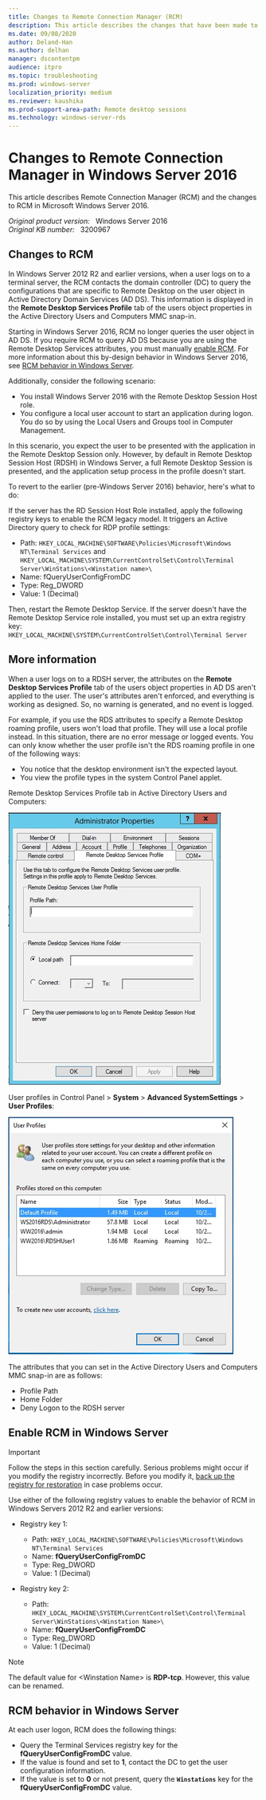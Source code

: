```yaml
---
title: Changes to Remote Connection Manager (RCM)
description: This article describes the changes that have been made to RCM in Windows Server 2016. It also explains how to enable RCM.
ms.date: 09/08/2020
author: Deland-Han
ms.author: delhan
manager: dscontentpm
audience: itpro
ms.topic: troubleshooting
ms.prod: windows-server
localization_priority: medium
ms.reviewer: kaushika
ms.prod-support-area-path: Remote desktop sessions
ms.technology: windows-server-rds
---
```

# Changes to Remote Connection Manager in Windows Server 2016

This article describes Remote Connection Manager (RCM) and the changes to RCM in Microsoft Windows Server 2016.

_Original product version:_ &nbsp; Windows Server 2016  
_Original KB number:_ &nbsp; 3200967

## Changes to RCM

In Windows Server 2012 R2 and earlier versions, when a user logs on to a terminal server, the RCM contacts the domain controller (DC) to query the configurations that are specific to Remote Desktop on the user object in Active Directory Domain Services (AD DS). This information is displayed in the **Remote Desktop Services Profile** tab of the users object properties in the Active Directory Users and Computers MMC snap-in.

Starting in Windows Server 2016, RCM no longer queries the user object in AD DS. If you require RCM to query AD DS because you are using the Remote Desktop Services attributes, you must manually [enable RCM](#enable-rcm-in-windows-server). For more information about this by-design behavior in Windows Server 2016, see [RCM behavior in Windows Server](#rcm-behavior-in-windows-server).

Additionally, consider the following scenario:

- You install Windows Server 2016 with the Remote Desktop Session Host role.
- You configure a local user account to start an application during logon. You do so by using the Local Users and Groups tool in Computer Management.

In this scenario, you expect the user to be presented with the application in the Remote Desktop Session only. However, by default in Remote Desktop Session Host (RDSH) in Windows Server, a full Remote Desktop Session is presented, and the application setup process in the profile doesn't start.

To revert to the earlier (pre-Windows Server 2016) behavior, here's what to do:

If the server has the RD Session Host Role installed, apply the following registry keys to enable the RCM legacy model. It triggers an Active Directory query to check for RDP profile settings:

- Path: `HKEY_LOCAL_MACHINE\SOFTWARE\Policies\Microsoft\Windows NT\Terminal Services` and `HKEY_LOCAL_MACHINE\SYSTEM\CurrentControlSet\Control\Terminal Server\WinStations\<Winstation name>\`
- Name: fQueryUserConfigFromDC
- Type: Reg_DWORD
- Value: 1 (Decimal)

Then, restart the Remote Desktop Service. If the server doesn't have the Remote Desktop Service role installed, you must set up an extra registry key:  
`HKEY_LOCAL_MACHINE\SYSTEM\CurrentControlSet\Control\Terminal Server`

## More information

When a user logs on to a RDSH server, the attributes on the **Remote Desktop Services Profile** tab of the users object properties in AD DS aren't applied to the user. The user's attributes aren't enforced, and everything is working as designed. So, no warning is generated, and no event is logged.

For example, if you use the RDS attributes to specify a Remote Desktop roaming profile, users won't load that profile. They will use a local profile instead. In this situation, there are no error message or logged events. You can only know whether the user profile isn't the RDS roaming profile in one of the following ways:

- You notice that the desktop environment isn't the expected layout.
- You view the profile types in the system Control Panel applet.

Remote Desktop Services Profile tab in Active Directory Users and Computers:

![Screenshot of the Remote Desktop Services Profile tab](./media/remote-connection-manager-changes/remote-desktop-services-profile-tab.jpg)

User profiles in Control Panel > **System** > **Advanced SystemSettings** > **User Profiles**:

![Screenshot of User profiles](./media/remote-connection-manager-changes/user-profile-in-control-panel.jpg)

The attributes that you can set in the Active Directory Users and Computers MMC snap-in are as follows:

- Profile Path
- Home Folder
- Deny Logon to the RDSH server  

## Enable RCM in Windows Server

> [!IMPORTANT]
> Follow the steps in this section carefully. Serious problems might occur if you modify the registry incorrectly. Before you modify it, [back up the registry for restoration](https://support.microsoft.com/help/322756) in case problems occur.

Use either of the following registry values to enable the behavior of RCM in Windows Servers 2012 R2 and earlier versions:

- Registry key 1:

  - Path: `HKEY_LOCAL_MACHINE\SOFTWARE\Policies\Microsoft\Windows NT\Terminal Services`
  - Name: **fQueryUserConfigFromDC**
  - Type: Reg_DWORD
  - Value: 1 (Decimal)

- Registry key 2:

  - Path: `HKEY_LOCAL_MACHINE\SYSTEM\CurrentControlSet\Control\Terminal Server\WinStations\<Winstation Name>\`
  - Name: **fQueryUserConfigFromDC**
  - Type: Reg_DWORD
  - Value: 1 (Decimal)

> [!NOTE]
> The default value for \<Winstation Name> is **RDP-tcp**. However, this value can be renamed.

## RCM behavior in Windows Server

At each user logon, RCM does the following things:

- Query the Terminal Services registry key for the **fQueryUserConfigFromDC** value.
- If the value is found and set to **1**, contact the DC to get the user configuration information.
- If the value is set to **0** or not present, query the **`Winstations`** key for the **fQueryUserConfigFromDC** value.
